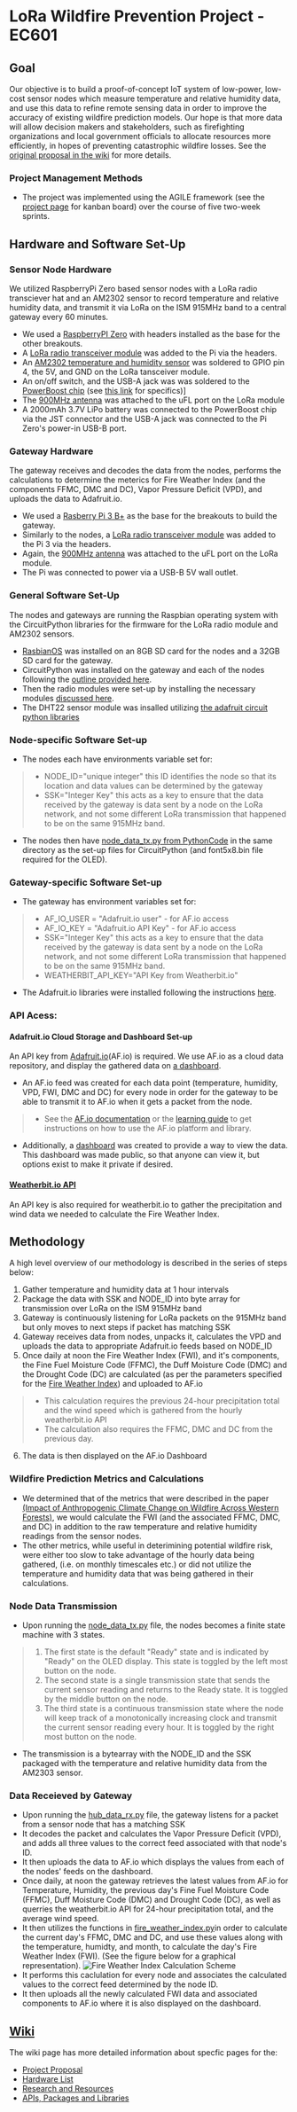 # LoRa Wildfire Prevention Project - EC601

## Goal
Our objective is to build a proof-of-concept IoT system of low-power, low-cost sensor nodes which measure temperature and relative humidity data, and use this data to refine remote sensing data in order to improve the accuracy of existing wildfire prediction models. Our hope is that more data will allow decision makers and stakeholders, such as firefighting organizations and local government officials to allocate resources more efficiently, in hopes of preventing catastrophic wildfire losses. See the [original proposal in the wiki](https://github.com/ianjchadwick/LoRaWildfirePrevention-EC601Project/wiki/Project-Proposal) for more details.

### Project Management Methods
* The project was implemented using the AGILE framework (see the [project page](https://github.com/ianjchadwick/LoRaWildfirePrevention-EC601Project/projects/1) for kanban board) over the course of five two-week sprints.

## Hardware and Software Set-Up
### Sensor Node Hardware
We utilized RaspberryPi Zero based sensor nodes with a LoRa radio transciever hat and an AM2302 sensor to record temperature and relative humidity data, and transmit it via LoRa on the ISM 915MHz band to a central gateway every 60 minutes.
* We used a [RaspberryPI Zero](https://www.adafruit.com/product/3708) with headers installed as the base for the other breakouts.
* A [LoRa radio transceiver module](https://www.adafruit.com/product/4074) was added to the Pi via the headers.
* An [AM2302 temperature and humidity sensor](https://www.adafruit.com/product/393) was soldered to GPIO pin 4, the 5V, and GND on the LoRa tansceiver module.
* An on/off switch, and the USB-A jack was was soldered to the [PowerBoost chip](https://www.adafruit.com/product/1903) (see [this link](https://learn.adafruit.com/adafruit-powerboost-500-plus-charger/on-slash-off-switch) for specifics)]
* The [900MHz antenna](https://www.adafruit.com/product/3340) was attached to the uFL port on the LoRa module
* A 2000mAh 3.7V LiPo battery was connected to the PowerBoost chip via the JST connector and the USB-A jack was connected to the Pi Zero's power-in USB-B port.
### Gateway Hardware
The gateway receives and decodes the data from the nodes, performs the calculations to determine the meterics for Fire Weather Index (and the components FFMC, DMC and DC), Vapor Pressure Deficit (VPD), and uploads the data to Adafruit.io.
* We used a [Rasberry Pi 3 B+](https://www.raspberrypi.com/products/raspberry-pi-3-model-b-plus/) as the base for the breakouts to build the gateway.
* Similarly to the nodes, a [LoRa radio transceiver module](https://www.adafruit.com/product/4074) was added to the Pi 3 via the headers.
* Again, the [900MHz antenna](https://www.adafruit.com/product/3340) was attached to the uFL port on the LoRa module.
* The Pi was connected to power via a USB-B 5V wall outlet.

### General Software Set-Up
The nodes and gateways are running the Raspbian operating system with the CircuitPython libraries for the firmware for the LoRa radio module and AM2302 sensors.
* [RasbianOS](https://www.raspberrypi.com/software/) was installed on an 8GB SD card for the nodes and a 32GB SD card for the gateway.
* CircuitPython was installed on the gateway and each of the nodes following the [outline provided here](https://learn.adafruit.com/circuitpython-on-raspberrypi-linux/installing-circuitpython-on-raspberry-pi).
* Then the radio modules were set-up by installing the necessary modules [discussed here](https://learn.adafruit.com/lora-and-lorawan-radio-for-raspberry-pi/rfm9x-raspberry-pi-setup).
* The DHT22 sensor module was insalled utilizing [the adafruit circuit python libraries](https://learn.adafruit.com/dht/dht-circuitpython-code)
### Node-specific Software Set-up
* The nodes each have environments variable set for: 
>* NODE_ID="unique integer" this ID identifies the node so that its location and data values can be determined by the gateway
>* SSK="Integer Key" this acts as a key to ensure that the data received by the gateway is data sent by a node on the LoRa network, and not some different LoRa transmission that happened to be on the same 915MHz band.
* The nodes then have [node_data_tx.py from PythonCode](https://github.com/ianjchadwick/LoRaWildfirePrevention-EC601Project/blob/main/PythonCode/node_data_tx.py) in the same directory as the set-up files for CircuitPython (and font5x8.bin file required for the OLED).
### Gateway-specific Software Set-up
* The gateway has environment variables set for:
>* AF_IO_USER = "Adafruit.io user" - for AF.io access
>* AF_IO_KEY = "Adafruit.io API Key" - for AF.io access
>* SSK="Integer Key" this acts as a key to ensure that the data received by the gateway is data sent by a node on the LoRa network, and not some different LoRa transmission that happened to be on the same 915MHz band.
>* WEATHERBIT_API_KEY="API Key from Weatherbit.io"
* The Adafruit.io libraries were installed following the instructions [here](https://adafruit-io-python-client.readthedocs.io/en/latest/index.html).

### API Acess: 
#### Adafruit.io Cloud Storage and Dashboard Set-up
An API key from [Adafruit.io](https://io.adafruit.com/)(AF.io) is required. We use AF.io as a cloud data repository, and display the gathered data on [a dashboard](https://io.adafruit.com/IanJChadwick/dashboards/lora-wildfire-project).
* An AF.io feed was created for each data point (temperature, humidity, VPD, FWI, DMC and DC) for every node in order for the gateway to be able to transmit it to AF.io when it gets a packet from the node.
>* See the [AF.io documentation](https://io.adafruit.com/api/docs/#adafruit-io-http-api) or the [learning guide](https://learn.adafruit.com/series/adafruit-io-basics) to get instructions on how to use the AF.io platform and library.
* Additionally, a [dashboard](https://io.adafruit.com/IanJChadwick/dashboards/lora-wildfire-project) was created to provide a way to view the data. This dashboard was made public, so that anyone can view it, but options exist to make it private if desired.
#### [Weatherbit.io API](https://www.weatherbit.io/)
An API key is also required for weatherbit.io to gather the precipitation and wind data we needed to calculate the Fire Weather Index.

## Methodology
A high level overview of our methodology is described in the series of steps below:
1. Gather temperature and humidity data at 1 hour intervals
2. Package the data with SSK and NODE_ID into byte array for transmission over LoRa on the ISM 915MHz band
3. Gateway is continuously listening for LoRa packets on the 915MHz band but only moves to next steps if packet has matching SSK
4. Gateway receives data from nodes, unpacks it, calculates the VPD and uploads the data to appropriate Adafruit.io feeds based on NODE_ID
5. Once daily at noon the Fire Weather Index (FWI), and it's components, the Fine Fuel Moisture Code (FFMC), the Duff Moisture Code (DMC) and the Drought Code (DC) are calculated (as per the parameters specified for the [Fire Weather Index](https://cfs.nrcan.gc.ca/publications?id=19927)) and uploaded to AF.io
> * This calculation requires the previous 24-hour precipitation total and the wind speed which is gathered from the hourly weatherbit.io API
> * The calculation also requires the FFMC, DMC and DC from the previous day.
6. The data is then displayed on the AF.io Dashboard

### Wildfire Prediction Metrics and Calculations
* We determined that of the metrics that were described in the paper [(Impact of Anthropogenic Climate Change on Wildfire Across Western Forests)](https://www.pnas.org/content/113/42/11770), we would calculate the FWI (and the associated FFMC, DMC, and DC) in addition to the raw temperature and relative humidity readings from the sensor nodes.
* The other metrics, while useful in deterimining potential wildfire risk, were either too slow to take advantage of the hourly data being gathered, (i.e. on monthly timescales etc.) or did not utilize the temperature and humidity data that was being gathered in their calculations.

### Node Data Transmission
* Upon running the [node_data_tx.py](https://github.com/ianjchadwick/LoRaWildfirePrevention-EC601Project/blob/main/PythonCode/node_data_tx.py) file, the nodes becomes a finite state machine with 3 states.
>1. The first state is the default "Ready" state and is indicated by "Ready" on the OLED display. This state is toggled by the left most button on the node.
>2. The second state is a single transmission state that sends the current sensor reading and returns to the Ready state. It is toggled by the middle button on the node.
>3. The third state is a continuous transmission state where the node will keep track of a monotonically increasing clock and transmit the current sensor reading every hour. It is toggled by the right most button on the node.
* The transmission is a bytearray with the NODE_ID and the SSK packaged with the temperature and relative humidity data from the AM2303 sensor.

### Data Receieved by Gateway
* Upon running the [hub_data_rx.py](https://github.com/ianjchadwick/LoRaWildfirePrevention-EC601Project/blob/main/PythonCode/hub_data_rx.py) file, the gateway listens for a packet from a sensor node that has a matching SSK
* It decodes the packet and calculates the Vapor Pressure Deficit (VPD), and adds all three values to the correct feed associated with that node's ID.
* It then uploads the data to AF.io which displays the values from each of the nodes' feeds on the dashboard.
* Once daily, at noon the gateway retrieves the latest values from AF.io for Temperature, Humidity, the previous day's Fine Fuel Moisture Code (FFMC), Duff Moisture Code (DMC) and Drought Code (DC), as well as querries the weatherbit.io API for 24-hour precipitation total, and the average wind speed.
* It then utilizes the functions in [fire_weather_index.py](https://github.com/ianjchadwick/LoRaWildfirePrevention-EC601Project/blob/main/PythonCode/fire_weather_index.py)in order to calculate the current day's FFMC, DMC and DC, and use these values along with the temperature, humidty, and month, to calculate the day's Fire Weather Index (FWI). (See the figure below for a graphical representation).
![Fire Weather Index Calculation Scheme](https://github.com/ianjchadwick/LoRaWildfirePrevention-EC601Project/blob/main/Images/FWI%20Structure.JPG?raw=true "Structure of the CFWI System")
* It performs this caclulation for every node and associates the calculated values to the correct feed determined by the node ID.
* It then uploads all the newly calculated FWI data and associated components to AF.io where it is also displayed on the dashboard.


## [Wiki](https://github.com/ianjchadwick/LoRaWildfirePrevention-EC601Project/wiki) 
The wiki page has more detailed information about specfic pages for the:
* [Project Proposal](https://github.com/ianjchadwick/LoRaWildfirePrevention-EC601Project/wiki/Project-Proposal)
* [Hardware List](https://github.com/ianjchadwick/LoRaWildfirePrevention-EC601Project/wiki/Hardware)
* [Research and Resources](https://github.com/ianjchadwick/LoRaWildfirePrevention-EC601Project/wiki/Research-and-Resources)
* [APIs, Packages and Libraries](https://github.com/ianjchadwick/LoRaWildfirePrevention-EC601Project/wiki/APIs,-Packages-and-Libraries)
